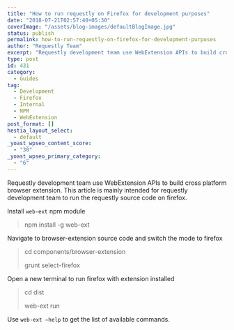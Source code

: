 ```yaml
---
title: "How to run requestly on Firefox for development purposes"
date: "2018-07-21T02:57:40+05:30"
coverImage: "/assets/blog-images/defaultBlogImage.jpg"
status: publish
permalink: how-to-run-requestly-on-firefox-for-development-purposes
author: "Requestly Team"
excerpt: "Requestly development team use WebExtension APIs to build cross platform browser extension. This article is mainly intended for requestly development team to run the requestly source code on firefox"
type: post
id: 431
category:
  - Guides
tag:
  - Development
  - Firefox
  - Internal
  - NPM
  - WebExtension
post_format: []
hestia_layout_select:
  - default
_yoast_wpseo_content_score:
  - "30"
_yoast_wpseo_primary_category:
  - "6"
---
```


Requestly development team use WebExtension APIs to build cross platform browser extension. This article is mainly intended for requestly development team to run the requestly source code on firefox.

Install `web-ext` npm module

> npm install -g web-ext

Navigate to browser-extension source code and switch the mode to firefox

> cd components/browser-extension
>
> grunt select-firefox

Open a new terminal to run firefox with extension installed

> cd dist
>
> web-ext run

Use `web-ext –help` to get the list of available commands.
